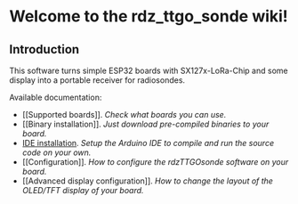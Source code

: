 # Welcome to the rdz_ttgo_sonde wiki!

## Introduction

This software turns simple ESP32 boards with SX127x-LoRa-Chip and some display into a portable receiver for radiosondes.

Available documentation:
- [[Supported boards]]. _Check what boards you can use._
- [[Binary installation]]. _Just download pre-compiled binaries to your board._
- [IDE installation](https://github.com/dl9rdz/rdz_ttgo_sonde/blob/master/Setup.md). _Setup the Arduino IDE to compile and run the source code on your own._
- [[Configuration]]. _How to configure the rdzTTGOsonde software on your board._
- [[Advanced display configuration]]. _How to change the layout of the OLED/TFT display of your board._

